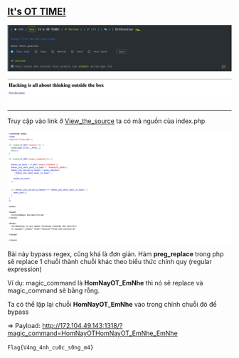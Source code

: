 ## [It's OT TIME!](https://ctf.viblo.asia/puzzles/it-s-ot-time-pofkh4esw6w)

![image-20200412223005338](images/image-20200412223005338.png)

![image-20200412223045046](images/image-20200412223045046.png)

***

Truy cập vào link ở <u>View_the_source</u> ta có mã nguồn của index.php

![image-20200412223029074](images/image-20200412223029074.png)

Bài này bypass regex, cũng khá là đơn giản. Hàm **preg_replace** trong php sẽ replace 1 chuỗi thành chuỗi khác theo biểu thức chính quy (regular expression)

Ví dụ: magic_command là **HomNayOT_EmNhe** thì nó sẽ replace và magic_command sẽ bằng rỗng.

Ta có thể lặp lại chuỗi **HomNayOT_EmNhe** vào trong chính chuỗi đó để bypass

=> Payload: http://172.104.49.143:1318/?magic_command=HomNayOTHomNayOT_EmNhe_EmNhe

`Flag{V4ng_4nh_cu0c_s0ng_m4}`